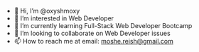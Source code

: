 - 👋 Hi, I’m @oxyshmoxy
- 👀 I’m interested in Web Developer
- 🌱 I’m currently learning Full-Stack Web Developer Bootcamp
- 💞️ I’m looking to collaborate on Web Developer issues
- 📫 How to reach me at email: moshe.reish@gmail.com

<!---
oxyshmoxy/oxyshmoxy is a ✨ special ✨ repository because its `README.md` (this file) appears on your GitHub profile.
You can click the Preview link to take a look at your changes.
--->
